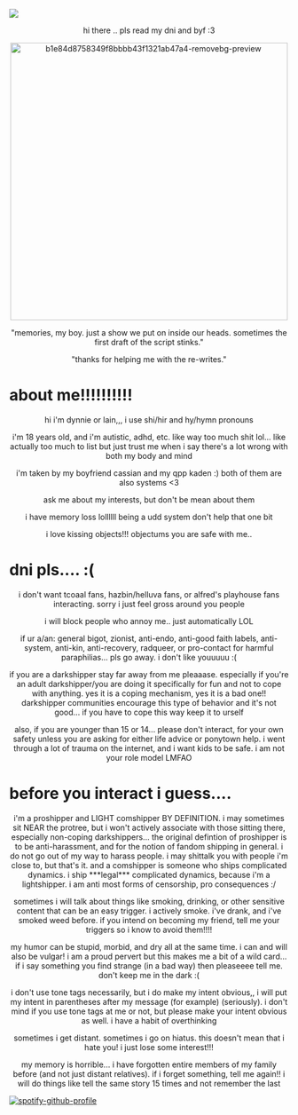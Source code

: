   ![](https://komarev.com/ghpvc/?username=sanctifiedcybersex&abbreviated=true)


<p align="center">
 hi there .. pls read my dni and byf :3 
</p>




<p align="center">
 <img width="500" height="500" alt="b1e84d8758349f8bbbb43f1321ab47a4-removebg-preview" src="https://github.com/user-attachments/assets/22d4842e-9ac9-4ff3-a8e5-98a9f24c37bf" />
</p>

<p align="center">
 "memories,  my boy. just a show we put on inside our heads. sometimes the first draft of the script stinks."
</p>

<p align="center">
 "thanks for helping me with the re-writes."
</p>


# about me!!!!!!!!!!

<p align="center">
 hi i'm dynnie or lain,,, i use shi/hir and hy/hymn pronouns
 </p>

<p align="center">
i'm 18 years old, and i'm autistic, adhd, etc. like way too much shit lol... like actually too much to list but just trust me when i say there's a lot wrong with both my body and mind
</p>

<p align="center">
i'm taken by my boyfriend cassian and my qpp kaden :) both of them are also systems <3
</p>

<p align="center">
ask me about my interests, but don't be mean about them
</p>

<p align="center">
i have memory loss lollllll being a udd system don't help that one bit
</p>

<p align="center">
i love kissing objects!!! objectums you are safe with me..
</p>

# dni pls.... :(

<p align="center">
i don't want tcoaal fans, hazbin/helluva fans, or alfred's playhouse fans interacting. sorry i just feel gross around you people
</p>

<p align="center">
i will block people who annoy me.. just automatically LOL
</p>

<p align="center">
if ur a/an: general bigot, zionist, anti-endo, anti-good faith labels, anti-system, anti-kin, anti-recovery, radqueer, or pro-contact for harmful paraphilias... pls go away. i don't like youuuuu :(
</p>

<p align="center">
if you are a darkshipper stay far away from me pleaaase. especially if you're an adult darkshipper/you are doing it specifically for fun and not to cope with anything. yes it is a coping mechanism, yes it is a bad one!! darkshipper communities encourage this type of behavior and it's not good... if you have to cope this way keep it to urself
</p>

<p align="center">
also, if you are younger than 15 or 14... please don't interact, for your own safety unless you are asking for either life advice or ponytown help. i went through a lot of trauma on the internet, and i want kids to be safe. i am not your role model LMFAO
</p>

# before you interact i guess....

<p align="center">
i'm a proshipper and LIGHT comshipper BY DEFINITION. i may sometimes sit NEAR the protree, but i won't actively associate with those sitting there, especially non-coping darkshippers... the original defintion of proshipper is to be anti-harassment, and for the notion of fandom shipping in general. i do not go out of my way to harass people. i may shittalk you with people i'm close to, but that's it. and a comshipper is someone who ships complicated dynamics. i ship ***legal*** complicated dynamics, because i'm a lightshipper. i am anti most forms of censorship, pro consequences :/
</p>

<p align="center">
sometimes i will talk about things like smoking, drinking, or other sensitive content that can be an easy trigger. i actively smoke. i've drank, and i've smoked weed before. if you intend on becoming my friend, tell me your triggers so i know to avoid them!!!!
</p>

<p align="center">
my humor can be stupid, morbid, and dry all at the same time. i can and will also be vulgar! i am a proud pervert but this makes me a bit of a wild card... if i say something you find strange (in a bad way) then pleaseeee tell me. don't keep me in the dark :(
</p>

<p align="center">
i don't use tone tags necessarily, but i do make my intent obvious,, i will put my intent in parentheses after my message (for example) (seriously). i don't mind if you use tone tags at me or not, but please make your intent obvious as well. i have a habit of overthinking
</p>

<p align="center">
sometimes i get distant. sometimes i go on hiatus. this doesn't mean that i hate you! i just lose some interest!!!
</p>

<p align="center">
my memory is horrible... i have forgotten entire members of my family before (and not just distant relatives). if i forget something, tell me again!! i will do things like tell the same story 15 times and not remember the last
</p>


 [![spotify-github-profile](https://spotify-github-profile.kittinanx.com/api/view?uid=4fp0asyhbo9h5rumcdu5tintk&cover_image=true&theme=default&show_offline=false&background_color=2c2c35&interchange=true&bar_color=dda1b3&bar_color_cover=false)](https://spotify-github-profile.kittinanx.com/api/view?uid=4fp0asyhbo9h5rumcdu5tintk&redirect=true)
